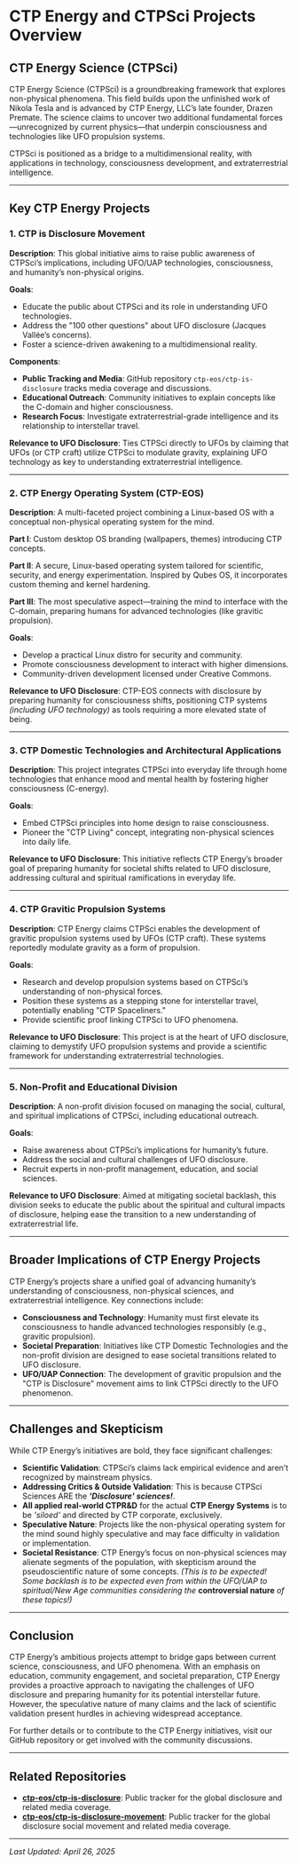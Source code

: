 # CTP Energy and CTPSci Projects Overview

## CTP Energy Science (CTPSci)

CTP Energy Science (CTPSci) is a groundbreaking framework that explores non-physical phenomena. This field builds upon the unfinished work of Nikola Tesla and is advanced by CTP Energy, LLC’s late founder, Drazen Premate. The science claims to uncover two additional fundamental forces—unrecognized by current physics—that underpin consciousness and technologies like UFO propulsion systems.

CTPSci is positioned as a bridge to a multidimensional reality, with applications in technology, consciousness development, and extraterrestrial intelligence.

---

## Key CTP Energy Projects

### 1. **CTP is Disclosure Movement**
   **Description**: This global initiative aims to raise public awareness of CTPSci’s implications, including UFO/UAP technologies, consciousness, and humanity’s non-physical origins.
   
   **Goals**:
   - Educate the public about CTPSci and its role in understanding UFO technologies.
   - Address the "100 other questions" about UFO disclosure (Jacques Vallée’s concerns).
   - Foster a science-driven awakening to a multidimensional reality.
   
   **Components**:
   - **Public Tracking and Media**: GitHub repository `ctp-eos/ctp-is-disclosure` tracks media coverage and discussions.
   - **Educational Outreach**: Community initiatives to explain concepts like the C-domain and higher consciousness.
   - **Research Focus**: Investigate extraterrestrial-grade intelligence and its relationship to interstellar travel.

   **Relevance to UFO Disclosure**: Ties CTPSci directly to UFOs by claiming that UFOs (or CTP craft) utilize CTPSci to modulate gravity, explaining UFO technology as key to understanding extraterrestrial intelligence.

---

### 2. **CTP Energy Operating System (CTP-EOS)**
   **Description**: A multi-faceted project combining a Linux-based OS with a conceptual non-physical operating system for the mind.
   
   **Part I**: Custom desktop OS branding (wallpapers, themes) introducing CTP concepts.
   
   **Part II**: A secure, Linux-based operating system tailored for scientific, security, and energy experimentation. Inspired by Qubes OS, it incorporates custom theming and kernel hardening.
   
   **Part III**: The most speculative aspect—training the mind to interface with the C-domain, preparing humans for advanced technologies (like gravitic propulsion).
   
   **Goals**:
   - Develop a practical Linux distro for security and community.
   - Promote consciousness development to interact with higher dimensions.
   - Community-driven development licensed under Creative Commons.

   **Relevance to UFO Disclosure**: CTP-EOS connects with disclosure by preparing humanity for consciousness shifts, positioning CTP systems *(including UFO technology)* as tools requiring a more elevated state of being.

---

### 3. **CTP Domestic Technologies and Architectural Applications**
   **Description**: This project integrates CTPSci into everyday life through home technologies that enhance mood and mental health by fostering higher consciousness (C-energy).
   
   **Goals**:
   - Embed CTPSci principles into home design to raise consciousness.
   - Pioneer the "CTP Living" concept, integrating non-physical sciences into daily life.

   **Relevance to UFO Disclosure**: This initiative reflects CTP Energy’s broader goal of preparing humanity for societal shifts related to UFO disclosure, addressing cultural and spiritual ramifications in everyday life.

---

### 4. **CTP Gravitic Propulsion Systems**
   **Description**: CTP Energy claims CTPSci enables the development of gravitic propulsion systems used by UFOs (CTP craft). These systems reportedly modulate gravity as a form of propulsion.
   
   **Goals**:
   - Research and develop propulsion systems based on CTPSci’s understanding of non-physical forces.
   - Position these systems as a stepping stone for interstellar travel, potentially enabling "CTP Spaceliners."
   - Provide scientific proof linking CTPSci to UFO phenomena.

   **Relevance to UFO Disclosure**: This project is at the heart of UFO disclosure, claiming to demystify UFO propulsion systems and provide a scientific framework for understanding extraterrestrial technologies.

---

### 5. **Non-Profit and Educational Division**
   **Description**: A non-profit division focused on managing the social, cultural, and spiritual implications of CTPSci, including educational outreach.

   **Goals**:
   - Raise awareness about CTPSci’s implications for humanity’s future.
   - Address the social and cultural challenges of UFO disclosure.
   - Recruit experts in non-profit management, education, and social sciences.

   **Relevance to UFO Disclosure**: Aimed at mitigating societal backlash, this division seeks to educate the public about the spiritual and cultural impacts of disclosure, helping ease the transition to a new understanding of extraterrestrial life.

---

## Broader Implications of CTP Energy Projects

CTP Energy’s projects share a unified goal of advancing humanity’s understanding of consciousness, non-physical sciences, and extraterrestrial intelligence. Key connections include:
- **Consciousness and Technology**: Humanity must first elevate its consciousness to handle advanced technologies responsibly (e.g., gravitic propulsion).
- **Societal Preparation**: Initiatives like CTP Domestic Technologies and the non-profit division are designed to ease societal transitions related to UFO disclosure.
- **UFO/UAP Connection**: The development of gravitic propulsion and the "CTP is Disclosure" movement aims to link CTPSci directly to the UFO phenomenon.

---

## Challenges and Skepticism

While CTP Energy’s initiatives are bold, they face significant challenges:
- **Scientific Validation**: CTPSci’s claims lack empirical evidence and aren’t recognized by mainstream physics.
- **Addressing Critics & Outside Validation**: This is because CTPSci Sciences ARE the ***'Disclosure' sciences!***. 
- **All applied real-world CTPR&D** for the actual **CTP Energy Systems** is to be *'siloed'* and directed by CTP corporate, exclusively.
- **Speculative Nature**: Projects like the non-physical operating system for the mind sound highly speculative and may face difficulty in validation or implementation.
- **Societal Resistance**: CTP Energy’s focus on non-physical sciences may alienate segments of the population, with skepticism around the pseudoscientific nature of some concepts. *(This is to be expected! Some backlash is to be expected even from within the UFO/UAP to spiritual/New Age communities considering the* **controversial nature** *of these topics!)* 

---

## Conclusion

CTP Energy’s ambitious projects attempt to bridge gaps between current science, consciousness, and UFO phenomena. With an emphasis on education, community engagement, and societal preparation, CTP Energy provides a proactive approach to navigating the challenges of UFO disclosure and preparing humanity for its potential interstellar future. However, the speculative nature of many claims and the lack of scientific validation present hurdles in achieving widespread acceptance.

For further details or to contribute to the CTP Energy initiatives, visit our GitHub repository or get involved with the community discussions.

---

## Related Repositories

- **[ctp-eos/ctp-is-disclosure](https://github.com/ctp-eos/ctp-is-disclosure)**: Public tracker for the global disclosure and related media coverage.
- **[ctp-eos/ctp-is-disclosure-movement](https://github.com/ctp-eos/ctp-idm)**: Public tracker for the global disclosure social movement and related media coverage.

---

*Last Updated: April 26, 2025*
